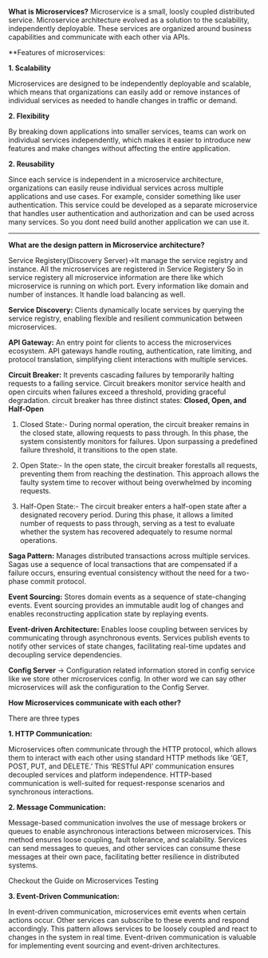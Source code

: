 **What is Microservices?**
Microservice is a small, loosly coupled distributed service. Microservice architecture evolved as a solution to the scalability, independently deployable. These services are organized around business capabilities and communicate with each other via APIs.

**Features of microservices:

**1. Scalability**

Microservices are designed to be independently deployable and scalable, which means that organizations can easily add or remove instances of individual services as needed to handle changes in traffic or demand.

**2. Flexibility**

By breaking down applications into smaller services, teams can work on individual services independently, which makes it easier to introduce new features and make changes without affecting the entire application.

**2. Reusability**

Since each service is independent in a microservice architecture,  organizations can easily reuse individual services across multiple applications and use cases. For example, consider something like user authentication. This service could be developed as a separate microservice that handles user authentication and authorization and can be used across many services.
So you dont need build another application we can use it.

--------------------------------------------------------------------------------------------------


**What are the design pattern in Microservice architecture?**

Service Registery(Discovery Server)->It manage the service registry and instance. All the microservices are registered in Service Registery So in service registery all microservice information are there like which microservice is running on which port. Every information like domain and number of instances. It handle load balancing as well.

**Service Discovery:** Clients dynamically locate services by querying the service registry, enabling flexible and resilient communication between microservices.

**API Gateway:** An entry point for clients to access the microservices ecosystem. API gateways handle routing, authentication, rate limiting, and protocol translation, simplifying client interactions with multiple services.

**Circuit Breaker:** It prevents cascading failures by temporarily halting requests to a failing service. Circuit breakers monitor service health and open circuits when failures exceed a threshold, providing graceful degradation.
circuit breaker has three distinct states: **Closed, Open, and Half-Open**

1. Closed State:- During normal operation, the circuit breaker remains in the closed state, allowing requests to pass through. In this phase, the system consistently monitors for failures. Upon surpassing a predefined failure threshold, it transitions to the open state.

2. Open State:- In the open state, the circuit breaker forestalls all requests, preventing them from reaching the destination. This approach allows the faulty system time to recover without being overwhelmed by incoming requests.

3. Half-Open State:- The circuit breaker enters a half-open state after a designated recovery period. During this phase, it allows a limited number of requests to pass through, serving as a test to evaluate whether the system has recovered adequately to resume normal operations.

**Saga Pattern:** Manages distributed transactions across multiple services. Sagas use a sequence of local transactions that are compensated if a failure occurs, ensuring eventual consistency without the need for a two-phase commit protocol.

**Event Sourcing:** Stores domain events as a sequence of state-changing events. Event sourcing provides an immutable audit log of changes and enables reconstructing application state by replaying events.

**Event-driven Architecture:** Enables loose coupling between services by communicating through asynchronous events. Services publish events to notify other services of state changes, facilitating real-time updates and decoupling service dependencies.

**Config Server** -> Configuration related information stored in config service like we store other microservices config. In other word we can say other microservices will ask the configuration to the Config Server.


**How Microservices communicate with each other?**

There are three types

**1. HTTP Communication:**

Microservices often communicate through the HTTP protocol, which allows them to interact with each other using standard HTTP methods like ‘GET, POST, PUT, and DELETE.’ This ‘RESTful API’ communication ensures decoupled services and platform independence. HTTP-based communication is well-suited for request-response scenarios and synchronous interactions.

**2. Message Communication:**

Message-based communication involves the use of message brokers or queues to enable asynchronous interactions between microservices. This method ensures loose coupling, fault tolerance, and scalability. Services can send messages to queues, and other services can consume these messages at their own pace, facilitating better resilience in distributed systems.

Checkout the Guide on Microservices Testing

**3. Event-Driven Communication:**

In event-driven communication, microservices emit events when certain actions occur. Other services can subscribe to these events and respond accordingly. This pattern allows services to be loosely coupled and react to changes in the system in real time. Event-driven communication is valuable for implementing event sourcing and event-driven architectures.
